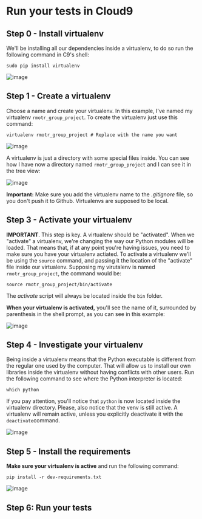 # Run your tests in Cloud9

## Step 0 - Install virtualenv

We'll be installing all our dependencies inside a virtualenv, to do so run the following command in C9's shell:

```
sudo pip install virtualenv
```

![image](https://cloud.githubusercontent.com/assets/872296/15372674/f2935ed6-1d17-11e6-8a14-2e6835ab7a73.png)

## Step 1 - Create a virtualenv

Choose a name and create your virtualenv. In this example, I've named my virtualenv `rmotr_group_project`. To create the virtualenv just use this command:

```
virtualenv rmotr_group_project # Replace with the name you want
```
![image](https://cloud.githubusercontent.com/assets/872296/15372762/622bb0ae-1d18-11e6-8499-c9124b25509a.png)

A virtualenv is just a directory with some special files inside. You can see how I have now a directory named `rmotr_group_project` and I can see it in the tree view:

![image](https://cloud.githubusercontent.com/assets/872296/15372842/ddd65358-1d18-11e6-91b4-ee086f99d719.png)

**Important:** Make sure you add the virtualenv name to the _.gitignore_ file, so you don't push it to Github. Virtualenvs are supposed to be local.

## Step 3 - Activate your virtualenv

**IMPORTANT**. This step is key. A virtualenv should be "activated". When we "activate" a virtualenv, we're changing the way our Python modules will be loaded. That means that, if at any point you're having issues, you need to make sure you have your virtualenv actiated.
To activate a virtualenv we'll be using the `source` command, and passing it the location of the "activate" file inside our virtualenv. Supposing my virutalenv is named `rmotr_group_project`, the command would be:

```
source rmotr_group_project/bin/activate
```

The _activate_ script will always be located inside the `bin` folder.

**When your virtualenv is activated,** you'll see the name of it, surrounded by parenthesis in the shell prompt, as you can see in this example:

![image](https://cloud.githubusercontent.com/assets/872296/15372980/853ebbb2-1d19-11e6-83ab-17c8f5335d7c.png)

## Step 4 - Investigate your virtualenv

Being inside a virtualenv means that the Python executable is different from the regular one used by the computer. That will allow us to install our own libraries inside the virtualenv without having conflicts with other users. Run the following command to see where the Python interpreter is located:

```
which python
```

If you pay attention, you'll notice that `python` is now located inside the virtualenv directory. Please, also notice that the venv is still active. A virtualenv will remain active, unless you explicitly deactivate it with the `deactivate`command.

![image](https://cloud.githubusercontent.com/assets/872296/15373028/d8591338-1d19-11e6-8f3f-2f5b4251a6ab.png)

## Step 5 - Install the requirements

**Make sure your virtualenv is active** and run the following command:

```
pip install -r dev-requirements.txt
```

![image](https://cloud.githubusercontent.com/assets/872296/15373109/5bcee940-1d1a-11e6-8e7b-411a508e9457.png)

## Step 6: Run your tests
